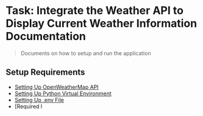# Task: Integrate the Weather API to Display Current Weather Information Documentation
>Documents on how to setup and run the application

## Setup Requirements
- [Setting Up OpenWeatherMap API](#OpenWeatherMap-API-Setup)
- [Setting Up Python Virtual Environment](#Virtual-Environment-Setup)
- [Setting Up .env File](#.env-Setup)
- [Required l

